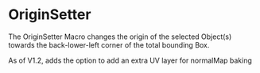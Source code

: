 # OriginSetter

The OriginSetter Macro changes the origin of the selected Object(s) towards the back-lower-left corner of the total bounding Box.

As of V1.2, adds the option to add an extra UV layer for normalMap baking
